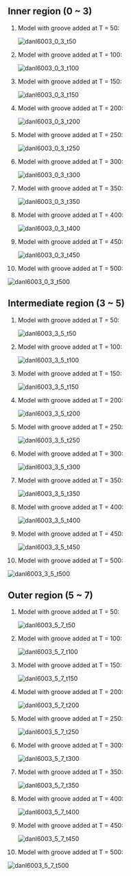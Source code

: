 ## Inner region (0 ~ 3)  

1. Model with groove added at T = 50:

   ![danl6003_0_3_t50](danl6003_0_3_t50.png)

2. Model with groove added at T = 100:

   ![danl6003_0_3_t100](danl6003_0_3_t100.png)

3. Model with groove added at T = 150:

   ![danl6003_0_3_t150](danl6003_0_3_t150.png)
   
4. Model with groove added at T = 200:

   ![danl6003_0_3_t200](danl6003_0_3_t200.png)

5. Model with groove added at T = 250:

   ![danl6003_0_3_t250](danl6003_0_3_t250.png)

6. Model with groove added at T = 300:

   ![danl6003_0_3_t300](danl6003_0_3_t300.png)

7. Model with groove added at T = 350:

   ![danl6003_0_3_t350](danl6003_0_3_t350.png)

8. Model with groove added at T = 400:

   ![danl6003_0_3_t400](danl6003_0_3_t400.png)

9. Model with groove added at T = 450:

   ![danl6003_0_3_t450](danl6003_0_3_t450.png)

10. Model with groove added at T = 500:

   ![danl6003_0_3_t500](danl6003_0_3_t500.png)

## Intermediate region (3 ~ 5)  

1. Model with groove added at T = 50:

   ![danl6003_3_5_t50](danl6003_3_5_t50.png)

2. Model with groove added at T = 100:

   ![danl6003_3_5_t100](danl6003_3_5_t100.png)

3. Model with groove added at T = 150:

   ![danl6003_3_5_t150](danl6003_3_5_t150.png)
   
4. Model with groove added at T = 200:

   ![danl6003_3_5_t200](danl6003_3_5_t200.png)

5. Model with groove added at T = 250:

   ![danl6003_3_5_t250](danl6003_3_5_t250.png)

6. Model with groove added at T = 300:

   ![danl6003_3_5_t300](danl6003_3_5_t300.png)

7. Model with groove added at T = 350:

   ![danl6003_3_5_t350](danl6003_3_5_t350.png)

8. Model with groove added at T = 400:

   ![danl6003_3_5_t400](danl6003_3_5_t400.png)

9. Model with groove added at T = 450:

   ![danl6003_3_5_t450](danl6003_3_5_t450.png)

10. Model with groove added at T = 500:

   ![danl6003_3_5_t500](danl6003_3_5_t500.png)

## Outer region (5 ~ 7)  

1. Model with groove added at T = 50:

   ![danl6003_5_7_t50](danl6003_5_7_t50.png)

2. Model with groove added at T = 100:

   ![danl6003_5_7_t100](danl6003_5_7_t100.png)

3. Model with groove added at T = 150:

   ![danl6003_5_7_t150](danl6003_5_7_t150.png)
   
4. Model with groove added at T = 200:

   ![danl6003_5_7_t200](danl6003_5_7_t200.png)

5. Model with groove added at T = 250:

   ![danl6003_5_7_t250](danl6003_5_7_t250.png)

6. Model with groove added at T = 300:

   ![danl6003_5_7_t300](danl6003_5_7_t300.png)

7. Model with groove added at T = 350:

   ![danl6003_5_7_t350](danl6003_5_7_t350.png)

8. Model with groove added at T = 400:

   ![danl6003_5_7_t400](danl6003_5_7_t400.png)

9. Model with groove added at T = 450:

   ![danl6003_5_7_t450](danl6003_5_7_t450.png)

10. Model with groove added at T = 500:

   ![danl6003_5_7_t500](danl6003_5_7_t500.png)